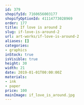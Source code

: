 ```yaml
---
id: 379
shopifyId: 7160656003177
shopifyOptionId: 41114773028969
order: 177
title: If love is around 2
slug: if-love-is-around-2
url: art-works/if-love-is-around-2
aliases: []
categories:
- graphics
inStock: true
isVisible: true
height: 30
width: 21
date: 2019-01-01T00:00:00Z
materials:
- ink
- paper
price: 100
mainImage: if_love_is_around.jpg
---
```

